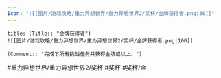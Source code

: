 ```yaml
---
Icon: "![[图片/游戏攻略/重力异想世界/重力异想世界2/奖杯/金牌获得者.png|30]]"
---
```

```ad-common-gold-trophy
title: (Title:: "金牌获得者")
![[图片/游戏攻略/重力异想世界/重力异想世界2/奖杯/金牌获得者.png|100]]

(Comment:: "完成了所有挑战任务并获得金牌或以上。")
```

#重力异想世界/重力异想世界2/奖杯 #奖杯 #奖杯/金
